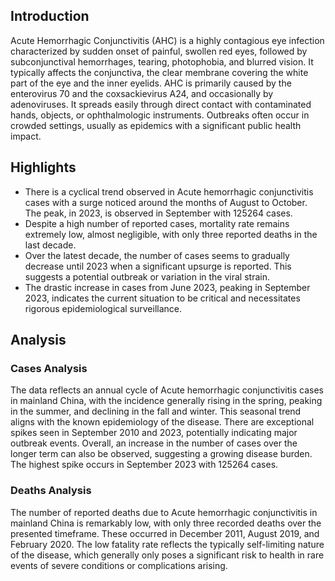 ## Introduction

Acute Hemorrhagic Conjunctivitis (AHC) is a highly contagious eye infection characterized by sudden onset of painful, swollen red eyes, followed by subconjunctival hemorrhages, tearing, photophobia, and blurred vision. It typically affects the conjunctiva, the clear membrane covering the white part of the eye and the inner eyelids. AHC is primarily caused by the enterovirus 70 and the coxsackievirus A24, and occasionally by adenoviruses. It spreads easily through direct contact with contaminated hands, objects, or ophthalmologic instruments. Outbreaks often occur in crowded settings, usually as epidemics with a significant public health impact.

## Highlights

- There is a cyclical trend observed in Acute hemorrhagic conjunctivitis cases with a surge noticed around the months of August to October. The peak, in 2023, is observed in September with 125264 cases. <br/>
- Despite a high number of reported cases, mortality rate remains extremely low, almost negligible, with only three reported deaths in the last decade. <br/>
- Over the latest decade, the number of cases seems to gradually decrease until 2023 when a significant upsurge is reported. This suggests a potential outbreak or variation in the viral strain. <br/>
- The drastic increase in cases from June 2023, peaking in September 2023, indicates the current situation to be critical and necessitates rigorous epidemiological surveillance.

## Analysis

### Cases Analysis
The data reflects an annual cycle of Acute hemorrhagic conjunctivitis cases in mainland China, with the incidence generally rising in the spring, peaking in the summer, and declining in the fall and winter. This seasonal trend aligns with the known epidemiology of the disease. There are exceptional spikes seen in September 2010 and 2023, potentially indicating major outbreak events. Overall, an increase in the number of cases over the longer term can also be observed, suggesting a growing disease burden. The highest spike occurs in September 2023 with 125264 cases.

### Deaths Analysis
The number of reported deaths due to Acute hemorrhagic conjunctivitis in mainland China is remarkably low, with only three recorded deaths over the presented timeframe. These occurred in December 2011, August 2019, and February 2020. The low fatality rate reflects the typically self-limiting nature of the disease, which generally only poses a significant risk to health in rare events of severe conditions or complications arising.

